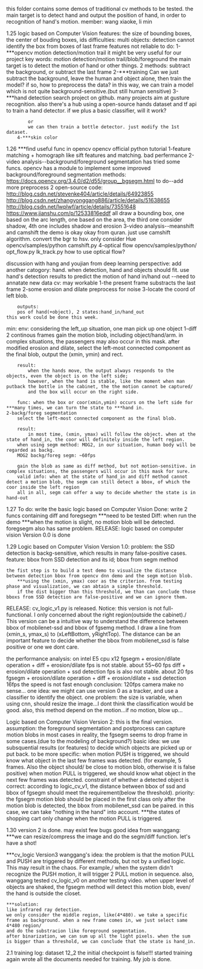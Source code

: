 this folder contains some demos of traditional cv methods to be tested.
the main target is to detect hand and output the position of hand, in order to recognition of hand's motion.
member: wang xiaoke, li min

1.25
logic based on Computer Vision
	features: the size of bounding boxes, the center of bouding boxes, ids
	difficulties:
		multi objects: detection cannot identify the box from boxes of last frame
		features not reliable
	to do:
		1-***opencv motion detection/motion trail
			it might be very useful for our project
			key words: motion detection/motion trail/blob/foreground
			the main target is to detect the motion of hand or other things.
			2 methods: subtract the background, or subtract the last frame
		2-***training
			Can we just subtract the background, leave the human and object alone, then train the model?
			if so, how to preprocess the data?
			in this way, we can train a model which is not quite background-sensitive.(but still human sensitive)
		3-***hand detection
			search project on github.
			many projects aim at gusture recognition. 
			also there's a hub using a open-source hands dataset and tf api to train a hand detector. if we plus a basic classifier, will it work?
			
			or
			we can then train a bottle detector. just modify the 1st dataset.
		4-***skin color

1.26
***find useful func in opencv
	opencv official python tutorial
	1-feature matching + homograph
		like sift features and matching. bad perfermance
	2-video analysis--background/foreground segmentation
		has tried some funcs.
		opencv has a module to implement some improved background/foreground segmentation methods: https://docs.opencv.org/3.4.0/d2/d55/group__bgsegm.html
		to do--add more preprocess
		2 open-source code:
			http://blog.csdn.net/stevenke404/article/details/64923855
			http://blog.csdn.net/zhangyonggang886/article/details/51638655
			http://blog.csdn.net/lwplwf/article/details/73551648
			https://www.jianshu.com/p/12533816eddf
			all draw a bounding box, one based on the arc length, one based on the area, the third one consider shadow, 4th one includes shadow and erosion
	3-video analysis--meanshift and camshift
		the demo is okay okay from quran. just use camshift algorithm.
		convert the bgr to hsv. only consider Hue
		opencv/samples/python
			camshift.py
	4-optical flow
		opencv/samples/python/
			opt_flow.py lk_track.py
		how to use optical flow?

discussion with hang and youjian
	from deep learning perspective:
		add another catogory: hand.
		when detection, hand and objects should fit.
		use hand's detection results to predict the motion of hand in/hand out
		--need to annatate new data
	cv:
		may workable
		1-the present frame substracts the last frame
		2-some erosion and dilate preprocess for noise
		3-locate the coord of left blob.
		
		outputs:
		pos of hand(+object), 2 states:hand_in/hand_out
	this work could be done this week.

min:
	env: considering the left_up situation, one man pick up one object
	1-diff 2 continous frames
		gain the motion blob, including object/hand/arm. in complex situations, the passengers may also occur in this mask.
		after modified erosion and dilate, select the left-most connected component as the final blob, output the (xmin, ymin) and rect.
		
		result: 
			when the hands move, the output always responds to the objects, even the object is on the left side;
			however, when the hand is stable, like the moment when man putback the bottle in the cabinet, the the motion cannot be captured/
			and the box will occur on the right side.
		
		func: when the box or coor(xmin,ymin) occurs on the left side for ***many times, we can turn the state to ***hand in.
	2-backg/foreg segmentation
		select the left-most connected component as the final blob.
		
		result:
			in most time, (xmin, ymax) will follow the object. when at the state of hand_in, the coor will definitely inside the left region.
		when using segm method: MOG2, in our situation, human body will be regarded as backg.
		MOG2 backg/foreg segm: ~60fps
		
		gain the blob as same as diff method, but not motion-sensitive. in complex situations, the passengers will occur in this mask for sure.
		valid imfo: when at the state of hand_in and diff method cannot detect a motion blob, the segm can still detect a bbox, of which the coor inside the left region
		all in all, segm can offer a way to decide whether the state is in hand-out

1.27
To do:
	write the basic logic based on Computer Vision
Done:
	write 2 funcs containing diff and foregsegm
	***need to be tested
Diff:
	when run the demo
	***when the motion is slight, no motion blob will be detected. foregsegm also has same problem.
RELEASE:
	logic based on computer vision Version 0.0 is done

1.29
Logic based on Computer Vision Version 1.0:
	problem: the SSD detection is backg-sensitive, which results in many false-positive cases.
	feature: bbox from SSD detection and its id; bbox from segm method
	
	the fist step is to build a test demo to visualize the distance between detection bbox from opencv dnn demo and the segm motion blob.
		***using the (xmin, ymax) coor as the criterion. from testing phase and visualization, we can abtain a simple threshold.
		if the dist bigger than this threshold, we than can conclude those bboxs from SSD detection are false-positive and we can ignore them.
RELEASE:
	cv_logic_v1.py is released.
	Notice: this version is not full-functional. I only concerned about the right region(outside the cabinet)./
	This version can be a intuitive way to understand the difference between bbox of mobilenet-ssd and bbox of fgsemg method.
	I draw a line from (xmin_s, ymax_s) to (xLeftBottom, yRightTop). The distance can be an important feature to decide whether the bbox from mobilenet_ssd is false positive or one we dont care.

the performance analysis: on intel E5 cpu x12
	fgsegm + erosion/dilate operation + diff + erosion/dilate
		fps is not stable. about 55~60 fps
	diff + erosion/dilate operation + ssd detection
		fps is also not stable. about 20 fps
	fgsegm + erosion/dilate operation + diff + erosion/dilate + ssd detection
		16fps
	the speed is not fast enough
	conclusion: 120fps camera make no sense...
one idea: we might can use version 0 as a tracker, and use a classifier to identify the object.
	one problem: the size is variable, when using cnn, should resize the image...I dont think the classification would be good.
	also, this method depend on the motion...if no motion, blow up...

Logic based on Computer Vision Version 2:
	this is the final version.
	assumption: the foreground segmentation and postprocess can capture motion blobs in most cases
		in reality, the fgsegm seems to drop frame in some cases.(due to the modeling of background?)
	basic idea:
		we use subsquential results (or features) to decide which objects are picked up or put back.
		to be more specific:
			when motion PUSH is triggered, we should know what object in the last few frames was detected. (for example, 5 frames. Also the object should/
			be close to motion blob, otherwise it is false positive)
			when motion PULL is triggered, we should know what object in the next few frames was detected.
		constraint of whether a detected object is correct:
			according to logic_cv_v1, the distance between bbox of ssd and bbox of fgsegm should meet the requirement(below the threshold).
		priority:
			the fgsegm motion blob should be placed in the first class
			only after the motion blob is detected, the bbox from mobilenet_ssd can be paired.
			in this case, we can take "nothing in the hand" into account.
			***the states of shopping cart only change when the motion PULL is triggered.

1.30
version 2 is done. may exist few bugs
good idea from wanggang:
	***we can resize/compress the image and do the segm/diff function. let's have a shot!

***cv_logic Version3
wanggang's idea:
	the problem is that the motion PULL and PUSH are triggered by different methods, but not by a unified logic. This may result in the chaos. For example,/
	when the system didn't recognize the PUSH motion, it will trigger 2 PULL motion in sequence.
	also, wanggang tested cv_logic_v0 on another testing video. when upper level of objects are shaked, the fgsegm method will detect this motion blob, even/
	the hand is outside the closet.
	
	***solution:
	like infrared ray detection.
	we only consider the middle region, like(4*480). we take a specific frame as background. when a new frame comes in, we just select same 4*480 region/
	and do the substracion like foreground segmentation.
	after binarization, we can sum up all the light pixels. when the sum is bigger than a threshold, we can conclude that the state is hand_in.

2.1
training log:
	dataset 12_2
		the initial checkpoint is false!!!
	started training again
wrote all the documents needed for training. My job is done.
		
